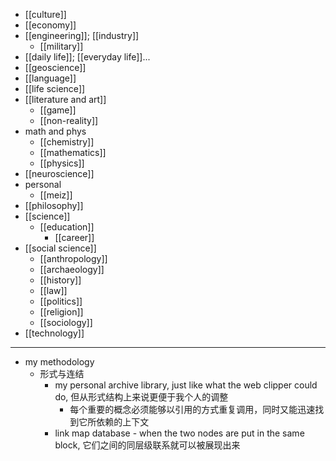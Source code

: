 - [[culture]]
- [[economy]]
- [[engineering]]; [[industry]]
    - [[military]]
- [[daily life]]; [[everyday life]]...
- [[geoscience]]
- [[language]]
- [[life science]]
- [[literature and art]]
    - [[game]]
    - [[non-reality]]
- math and phys
    - [[chemistry]]
    - [[mathematics]]
    - [[physics]]
- [[neuroscience]]
- personal
    - [[meiz]]
- [[philosophy]]
- [[science]]
    - [[education]]
        - [[career]]
- [[social science]]
    - [[anthropology]]
    - [[archaeology]]
    - [[history]]
    - [[law]]
    - [[politics]]
    - [[religion]]
    - [[sociology]]
- [[technology]]
- ---
- my methodology
    - 形式与连结
        - my personal archive library, just like what the web clipper could do, 但从形式结构上来说更便于我个人的调整
            - 每个重要的概念必须能够以引用的方式重复调用，同时又能迅速找到它所依赖的上下文
        - link map database - when the two nodes are put in the same block, 它们之间的同层级联系就可以被展现出来

